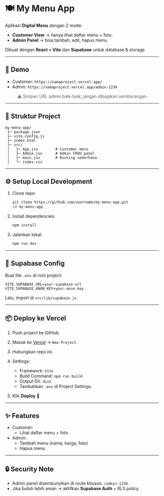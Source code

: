# 🍽️ My Menu App

Aplikasi **Digital Menu** dengan 2 mode:
- **Customer View** → hanya lihat daftar menu + foto.  
- **Admin Panel** → bisa tambah, edit, hapus menu.  

Dibuat dengan **React + Vite** dan **Supabase** untuk database & storage.

---

## 🚀 Demo
- Customer: `https://namaproject.vercel.app/`
- Admin: `https://namaproject.vercel.app/admin-1234`

> ⚠️ Simpan URL admin baik-baik, jangan dibagikan sembarangan.

---

## 📂 Struktur Project
```
my-menu-app/
 ├─ package.json
 ├─ vite.config.js
 ├─ index.html
 ├─ src/
 │   ├─ App.jsx        # Customer menu
 │   ├─ Admin.jsx      # Admin CRUD panel
 │   ├─ main.jsx       # Routing sederhana
 │   └─ index.css
```

---

## ⚙️ Setup Local Development
1. Clone repo:
   ```bash
   git clone https://github.com/username/my-menu-app.git
   cd my-menu-app
   ```

2. Install dependencies:
   ```bash
   npm install
   ```

3. Jalankan lokal:
   ```bash
   npm run dev
   ```

---

## 🔑 Supabase Config
Buat file `.env` di root project:

```env
VITE_SUPABASE_URL=your-supabase-url
VITE_SUPABASE_ANON_KEY=your-anon-key
```

Lalu, import di `src/lib/supabase.js`.

---

## 📦 Deploy ke Vercel
1. Push project ke GitHub.  
2. Masuk ke [Vercel](https://vercel.com/) → `New Project`.  
3. Hubungkan repo ini.  
4. Settings:  
   - Framework: `Vite`  
   - Build Command: `npm run build`  
   - Output Dir: `dist`  
   - Tambahkan `.env` di Project Settings.  

5. Klik **Deploy** 🎉  

---

## ✨ Features
- Customer:
  - Lihat daftar menu + foto
- Admin:
  - Tambah menu (nama, harga, foto)
  - Hapus menu

---

## 🔒 Security Note
- Admin panel disembunyikan di route khusus: `/admin-1234`.  
- Jika butuh lebih aman → aktifkan **Supabase Auth** + RLS policy.  
